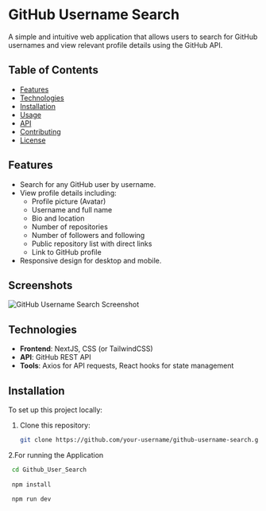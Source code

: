 # GitHub Username Search

A simple and intuitive web application that allows users to search for GitHub usernames and view relevant profile details using the GitHub API.

## Table of Contents

- [Features](#features)
- [Technologies](#technologies)
- [Installation](#installation)
- [Usage](#usage)
- [API](#api)
- [Contributing](#contributing)
- [License](#license)

## Features

- Search for any GitHub user by username.
- View profile details including:
  - Profile picture (Avatar)
  - Username and full name
  - Bio and location
  - Number of repositories
  - Number of followers and following
  - Public repository list with direct links
  - Link to GitHub profile
- Responsive design for desktop and mobile.

## Screenshots

![GitHub Username Search Screenshot](./screenshots/preview.png)

## Technologies

- **Frontend**: NextJS, CSS (or TailwindCSS)
- **API**: GitHub REST API
- **Tools**: Axios for API requests, React hooks for state management

## Installation

To set up this project locally:

1. Clone this repository:

   ```bash
   git clone https://github.com/your-username/github-username-search.git

2.For running the Application
  ```bash
   cd Github_User_Search
   
   npm install
   
   npm run dev

